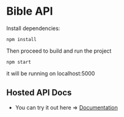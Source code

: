 # Bible API

Install dependencies:
```
npm install
```
Then proceed to build and run the project
```
npm start
```
it will be running on localhost:5000

## Hosted API Docs
* You can try it out here => [Documentation](https://ajphchgh0i.execute-api.us-west-2.amazonaws.com/dev/docs) 
